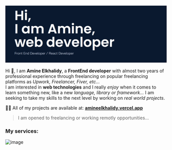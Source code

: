 ![Welcoming image from my portfolio](./introduction.png)   

Hi 👋, I am **Amine Elkhalidy**, a **FrontEnd developer** with almost two years of professional experience through freelancing on popular freelancing platforms as *Upwork, Freelancer, Fiver, etc...*   
I am interested in **web technologies** and I really *enjoy* when it comes to learn something new, like a new *language, library or framework...*
I am seeking to take my skills to the next level by working on *real world projects*.   

👨‍💻 All of my projects are available at: [**amineelkhalidy.vercel.app**](amineelkhalidy.vercel.app)   
> I am opened to freelancing or working remotly opportunities...   

### My services:   
![image](https://user-images.githubusercontent.com/73119793/190381332-577e6072-1aca-4089-9baf-6438a4c65e77.png)


